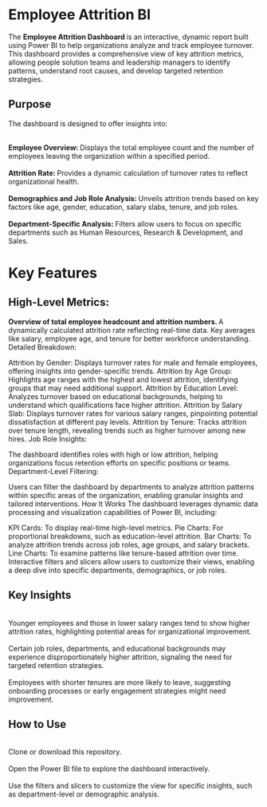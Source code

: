 # Employee Attrition BI
The <b> Employee Attrition Dashboard </b> is an interactive, dynamic report built using Power BI to help organizations analyze and track employee turnover. This dashboard provides a comprehensive view of key attrition metrics, allowing people solution teams and leadership managers to identify patterns, understand root causes, and develop targeted retention strategies.

## Purpose
The dashboard is designed to offer insights into:

<br> <b> Employee Overview: </b> Displays the total employee count and the number of employees leaving the organization within a specified period.</br>
<br> <b> Attrition Rate: </b> Provides a dynamic calculation of turnover rates to reflect organizational health.</br>
<br> <b> Demographics and Job Role Analysis: </b> Unveils attrition trends based on key factors like age, gender, education, salary slabs, tenure, and job roles.</br>
<br> <b> Department-Specific Analysis: </b> Filters allow users to focus on specific departments such as Human Resources, Research & Development, and Sales.</br>

# Key Features

## High-Level Metrics:

<b> Overview of total employee headcount and attrition numbers. </b>
A dynamically calculated attrition rate reflecting real-time data.
Key averages like salary, employee age, and tenure for better workforce understanding.
Detailed Breakdown:

Attrition by Gender: Displays turnover rates for male and female employees, offering insights into gender-specific trends.
Attrition by Age Group: Highlights age ranges with the highest and lowest attrition, identifying groups that may need additional support.
Attrition by Education Level: Analyzes turnover based on educational backgrounds, helping to understand which qualifications face higher attrition.
Attrition by Salary Slab: Displays turnover rates for various salary ranges, pinpointing potential dissatisfaction at different pay levels.
Attrition by Tenure: Tracks attrition over tenure length, revealing trends such as higher turnover among new hires.
Job Role Insights:

<p> The dashboard identifies roles with high or low attrition, helping organizations focus retention efforts on specific positions or teams.
Department-Level Filtering: </p>

Users can filter the dashboard by departments to analyze attrition patterns within specific areas of the organization, enabling granular insights and tailored interventions.
How It Works
The dashboard leverages dynamic data processing and visualization capabilities of Power BI, including:

KPI Cards: To display real-time high-level metrics.
Pie Charts: For proportional breakdowns, such as education-level attrition.
Bar Charts: To analyze attrition trends across job roles, age groups, and salary brackets.
Line Charts: To examine patterns like tenure-based attrition over time.
Interactive filters and slicers allow users to customize their views, enabling a deep dive into specific departments, demographics, or job roles.

## Key Insights
<br> Younger employees and those in lower salary ranges tend to show higher attrition rates, highlighting potential areas for organizational improvement. </br>
<br> Certain job roles, departments, and educational backgrounds may experience disproportionately higher attrition, signaling the need for targeted retention strategies.</br>
<br> Employees with shorter tenures are more likely to leave, suggesting onboarding processes or early engagement strategies might need improvement.</br>
## How to Use
<br> Clone or download this repository.</br>
<br> Open the Power BI file to explore the dashboard interactively.</br>
<br> Use the filters and slicers to customize the view for specific insights, such as department-level or demographic analysis.</br>
